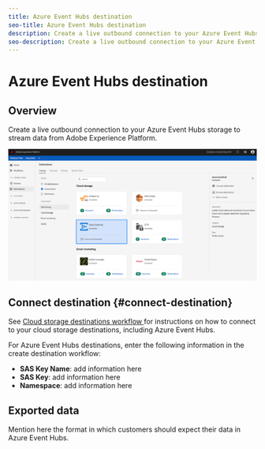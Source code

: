 ```yaml
---
title: Azure Event Hubs destination
seo-title: Azure Event Hubs destination
description: Create a live outbound connection to your Azure Event Hubs storage to stream data from Experience Platform.
seo-description: Create a live outbound connection to your Azure Event Hubs storage to stream data from Experience Platform.
---
```


# Azure Event Hubs destination

## Overview

Create a live outbound connection to your Azure Event Hubs storage to stream data from Adobe Experience Platform.

![AWS Kinesis in the UI](/help/rtcdp/destinations/assets/azure-event-hubs-destination.png)

## Connect destination {#connect-destination}

See [Cloud storage destinations workflow ](/help/rtcdp/destinations/cloud-storage-destinations-workflow.md)for instructions on how to connect to your cloud storage destinations, including Azure Event Hubs. 

For Azure Event Hubs destinations, enter the following information in the create destination workflow:

* **SAS Key Name**: add information here
* **SAS Key**: add information here
* **Namespace**: add information here

## Exported data

Mention here the format in which customers should expect their data in Azure Event Hubs. 

